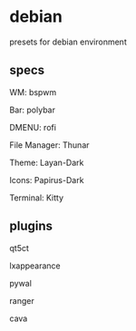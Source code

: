 # debian
presets for debian environment

## specs
WM: bspwm

Bar: polybar

DMENU: rofi

File Manager: Thunar

Theme: Layan-Dark

Icons: Papirus-Dark

Terminal: Kitty

## plugins
qt5ct

lxappearance

pywal

ranger

cava